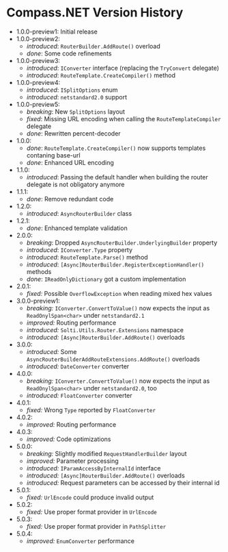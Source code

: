 # Compass.NET Version History

- 1.0.0-preview1: Initial release
- 1.0.0-preview2:
  - *introduced*: `RouterBuilder.AddRoute()` overload
  - *done*: Some code refinements
- 1.0.0-preview3:
  - *introduced*: `IConverter` interface (replacing the `TryConvert` delegate)
  - *introduced*: `RouteTemplate.CreateCompiler()` method
- 1.0.0-preview4:
  - *introduced*: `ISplitOptions` enum
  - *introduced*: `netstandard2.0` support
- 1.0.0-preview5:
  - *breaking*: New `SplitOptions` layout
  - *fixed*: Missing URL encoding when calling the `RouteTemplateCompiler` delegate 
  - *done*: Rewritten percent-decoder
- 1.0.0:
  - *done*: `RouteTemplate.CreateCompiler()` now supports templates contaning base-url
  - *done*: Enhanced URL encoding
- 1.1.0:
  - *introduced*: Passing the default handler when building the router delegate is not obligatory anymore
- 1.1.1:
  - *done*: Remove redundant code
- 1.2.0:
  - *introduced*: `AsyncRouterBuilder` class
- 1.2.1:
  - *done*: Enhanced template validation
- 2.0.0:
  - *breaking*: Dropped `AsyncRouterBuilder.UnderlyingBuilder` property
  - *introduced*: `IConverter.Type` property
  - *introduced*: `RouteTemplate.Parse()` method
  - *introduced*: `[Async]RouterBuilder.RegisterExceptionHandler()` methods
  - *done*: `IReadOnlyDictionary` got a custom implementation
- 2.0.1:
  - *fixed:* Possible `OverflowException` when reading mixed hex values
- 3.0.0-preview1:
  - *breaking:* `IConverter.ConvertToValue()` now expects the input as `ReadOnylSpan<char>` under `netstandard2.1`
  - *improved:* Routing performance
  - *introduced:* `Solti.Utils.Router.Extensions` namespace
  - *introduced:* `[Async]RouterBuilder.AddRoute()` overloads
- 3.0.0:
  - *introduced:* Some `AsyncRouterBuilderAddRouteExtensions.AddRoute()` overloads
  - *introduced:* `DateConverter` converter
- 4.0.0:
  - *breaking:* `IConverter.ConvertToValue()` now expects the input as `ReadOnylSpan<char>` under `netstandard2.0`, too
  - *introduced:* `FloatConverter` converter
- 4.0.1:
  - *fixed:* Wrong `Type` reported by `FloatConverter`
- 4.0.2:
  - *improved:* Routing performance
- 4.0.3:
  - *improved:* Code optimizations
- 5.0.0:
  - *breaking:* Slightly modified `RequestHandlerBuilder` layout
  - *improved:* Parameter processing
  - *introduced:* `IParamAccessByInternalId` interface
  - *introduced:* `[Async]RouterBuilder.AddRoute()` overloads
  - *introduced:* Request parameters can be accessed by their internal id
- 5.0.1:
  - *fixed:* `UrlEncode` could produce invalid output
- 5.0.2:
  - *fixed:* Use proper format provider in `UrlEncode`
- 5.0.3:
  - *fixed:* Use proper format provider in `PathSplitter`
- 5.0.4:
  - *improved:* `EnumConverter` performance